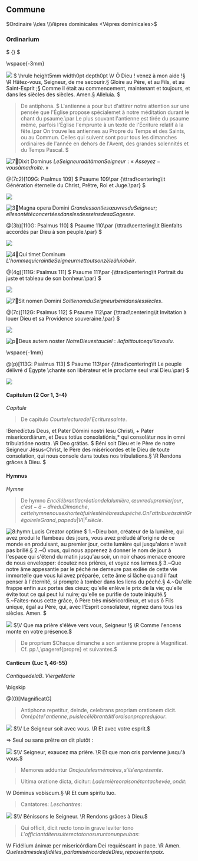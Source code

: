 ## Commune

$Ordinaire \\des \\Vêpres dominicales <Vêpres dominicales>$

### Ordinarium

$ {} <Ordinaire>$

\vspace{-3mm}

![](deus_in_adiutorium)
$
\hrule height5mm width0pt depth0pt
\V Ô Dieu ! venez à mon aide !§
\R Hâtez-vous, Seigneur, de me secourir.§
Gloire au Père, et au Fils, et au Saint-Esprit ;§
Comme il était au commencement, maintenant et toujours, et dans les siècles des siècles. Amen.§
Alleluia.
$

> De antiphona.
> $
> L'antienne a pour but d'attirer notre attention sur une pensée que l'Église
> propose spécialemet à notre méditation durant le chant du psaume.\par
> Le plus souvant l'antienne est tirée du psaume même, parfois l'Église l'emprunte à un texte
> de l'Écriture relatif à la fête.\par
> On trouve les antiennes au Propre du Temps et des Saints, ou au Commun.
> Celles qui suivent sont pour tous les dimanches ordinaires de l'année en dehors
> de l'Avent, des grandes solennités et du Temps Pascal.
> $

![7:ant:Dixit Dominus](dixit_dominus)
$Le Seigneur a dit à mon Seigneur: «~Asseyez-vous à ma droite.~»$

@(7c2)[109G: Psalmus 109]
$
Psaume 109\par
{\ttrad\centering\it Génération éternelle du Christ, Prêtre, Roi et Juge.\par}
$

![](dixit_dominus.ant)

![3:ant:Magna opera Domini](magna_opera)
$Grandes sont les œuvres du Seigneur ; elles ont été concertées dans les desseins de sa Sagesse.$

@(3b)[110G: Psalmus 110]
$
Psaume 110\par
{\ttrad\centering\it Bienfaits accordés par Dieu à son peuple.\par}
$

![](magna_opera.ant)

![4:ant:Qui timet Dominum](qui_timet)
$L'homme qui craint le Seigneur met tout son zèle à lui obéir.$

@(4g)[111G: Psalmus 111]
$
Psaume 111\par
{\ttrad\centering\it Portrait du juste et tableau de son bonheur.\par}
$

![](qui_timet.ant)

![7:ant:Sit nomen Domini](sit_nomen)
$Soit le nom du Seigneur béni dans les siècles.$

@(7c)[112G: Psalmus 112]
$
Psaume 112\par
{\ttrad\centering\it Invitation à louer Dieu et sa Providence souveraine.\par}
$

![](sit_nomen.ant)

![p:ant:Deus autem noster](deus_autem_noster)
$Notre Dieu est au ciel : il a fait tout ce qu'il a voulu.$

\vspace{-1mm}

@(p)[113G: Psalmus 113]
$
Psaume 113\par
{\ttrad\centering\it Le peuple délivré d'Égypte \\chante son libérateur et le proclame seul vrai Dieu.\par}
$

![](deus_autem_noster.ant)

#### Capitulum {2 Cor 1, 3-4}

$Capitule$

> De capitulo
> $Courte lecture de l'Écriture sainte.$

:Benedíctus Deus, et Pater Dómini nostri Iesu Christi, + Pater misericordiárum,
et Deus totíus consolatiónis,\* qui consolátur nos in omni tribulatióne nostra.
\R Deo grátias.
$
Béni soit Dieu et le Père de notre Seigneur Jésus-Christ, le Père des miséricordes
et le Dieu de toute consolation, qui nous console dans toutes nos tribulations.§
\R Rendons grâces à Dieu.
$

#### Hymnus

$Hymne$

> De hymno
> $En célébrant la création de la lumière, œuvre du premier jour, c'est-à-dire
> du Dimanche, cette hymne nous exhorte à fuir les ténèbres du péché.
> On l'attribue à saint Grégoire le Grand, pape du |VI|^e siècle.$

![8:hymn:Lucis Creator optime](lucis_creator_optime)
$
    1.~Dieu bon, créateur de la lumière,
qui avez produi le flambeau des jours,
vous avez préludé àl'origine de ce monde en produisant,
au premier jour, cette lumière qui jusqu'alors n'avait pas brillé.§
    2.~Ô vous, qui nous apprenez à donner le nom de jour à l'espace
qui s'étend du matin jusqu'au soir,
un noir chaos menace encore de nous envelopper:
écoutez nos prières, et voyez nos larmes.§
    3.~Que notre âme appesantie par le péché ne demeure pas exilée
de cette vie immortelle que vous lui avez préparée,
cette âme si lâche quand il faut penser à l'éternité,
si prompte à tomber dans les liens du péché.§
    4.~Qu'elle frappe enfin aux portes des cieux;
qu'elle enlève le prix de la vie;
qu'elle évite tout ce qui peut lui nuire;
qu'elle se purifie de toute iniquité.§
    5.~Faites-nous cette grâce, ô Père très miséricordieux,
et vous ô Fils unique, égal au Père, qui, 
avec l'Esprit consolateur,
régnez dans tous les siècles. Amen.
$

![](dirigatur_domine)
$\V Que ma prière s'élève vers vous, Seigneur !§
\R Comme l'encens monte en votre présence.$

> De proprium
> $Chaque dimanche a son antienne propre à Magnificat. Cf. pp.\,\pageref{propre} et suivantes.$

#### Canticum {Luc 1, 46-55}

$Cantique de la B.~Vierge Marie$

\bigskip

@(0)[MagnificatG]
${}$

> Antiphona repetitur, deinde, celebrans propriam orationem dicit.
> $On répète l'antienne, puis le célébrant dit l'oraison propre du jour.$

![](dominus_vobiscum)
$\V Le Seigneur soit avec vous. \R Et avec votre esprit.$

=> Seul ou sans prêtre on dit plutôt :

![](domine_exaudi)
$\V Seigneur, exaucez ma prière. \R Et que mon cris parvienne jusqu'à vous.$

> Memores adduntur
> $On ajoute les mémoires, s'il s'en présente.$

> Ultima oratione dicta, dicitur:
> $La dernière oraison étant achevée, on dit:$

\V Dóminus vobíscum.§
\R Et cum spíritu tuo.

> Cantatores:
> $Les chantres:$

![](benedicamus_domino)
$\V Bénissons le Seigneur. \R Rendons grâces à Dieu.$

> Qui officit, dicit recto tono in grave leviter tono
> $L'officiant dit ensuite recto tono sur un ton un peu bas:$

\V Fidélium ánimæ per misericórdiam Dei requiéscant in pace. \R Amen.
$Que les âmes des fidèles, par la miséricorde de Dieu, reposent en paix.$
